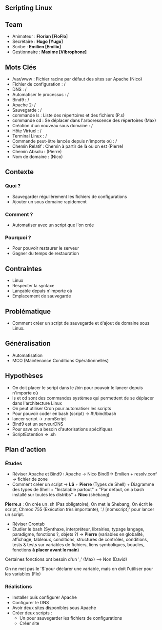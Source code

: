 **Scripting Linux**
--------------------------
## Team
   * Animateur : **Florian [FloFlo]**
   * Secrétaire : **Hugo [Yugo]**
   * Scribe : **Emilien [Emilio]**
   * Gestionnaire : **Maxime [Vibrophone]**

## Mots Clés
   * /var/www : Fichier racine par défaut des sites sur Apache (Nico)
   * Fichier de configuration : / 
   * DNS : /
   * Automatiser le processus : /
   * Bind9 : /
   * Apache 2: /
   * Sauvegarde : /
   * commande ls : Liste des répertoires et des fichiers (P.s)
   * commande cd : Se déplacer dans l'arborescence des répertoires (Max)
   * Création d'un nouveau sous domaine : /
   * Hôte Virtuel : /
   * Terminal Linux : /
   * Commande peut-être lancée depuis n'importe où : /
   * Chemin Relatif : Chemin à partir de là où on est (Pierre)
   * Chemin Absolu : (Pierre)
   * Nom de domaine : (Nico)

## Contexte

### Quoi ?
 * Sauvegarder régulièrement les fichiers de configurations
 * Ajouter un sous domaine rapidement
  
### Comment ?
  * Automatiser avec un script que l'on crée
  
### Pourquoi ?
* Pour pouvoir restaurer le serveur
* Gagner du temps de restauration

## Contraintes
   * Linux
   * Respecter la syntaxe
   * Lançable depuis n'importe où
   * Emplacement de sauvegarde 
## Problématique
   *  Comment créer un script de sauvegarde et d'ajout de domaine sous Linux.

## Généralisation
   * Automatisation
   * MCO (Maintenance Conditions Opérationnelles)

## Hypothèses
 * On doit placer le script dans le /bin pour pouvoir le lancer depuis n'importe où
 * ls et cd sont des commandes systèmes qui permettent de se déplacer dans l'architecture Linux
 * On peut utiliser Cron pour automatiser les scripts
 * Pour pouvoir coder en bash (script) -> #!/bind/bash
 * lancer script -> .nomScript
 * Bind9 est un serveurDNS
 * Pour save on a besoin d'autorisations spécifiques
 * ScriptExtention => .sh
   
## Plan d'action

### Études
  * Réviser Apache et Bind9 : Apache -> Nico
  Bind9-> Emilien + resolv.conf -> fichier de zone
  * Comment créer un script -> **LS** + **Pierre** (Types de Shell) + Diagramme des types de Shell + "Instalable partout" + "Par défaut, on a bash installé sur toutes les distribs" + **Nico** (shebang)
  
  **Pierre.s** : On crée un .sh (Pas obligatoire), On met le Shebang, On écrit le script, Chmod 755 (Exécution très importante), './ [nomscript]' pour lancer un script.
 
 
  * Réviser Crontab
  * Etudier le bash (Synthaxe, interpréteur, librairies, typage langage, paradigme, fonctions ?, objets ?) -> **Pierre** (variables en globalité, affichage, tableaux, conditions, structures de contrôles, conditions, tests & tests sur variables de fichiers, liens symboliques, boucles, fonctions **à placer avant le main**)
  
  Certaines fonctions ont besoin d'un ';' (Max) ==> Non (David)
  
  On ne met pas le '$'pour déclarer une variable, mais on doit l'utiliser pour les variables (Flo)
  
  
### Réalistions
* Installer puis configurer Apache
* Configurer le DNS
* Avoir deux sites disponibles sous Apache
* Créer deux scripts : 
	* Un pour sauvegarder les fichiers de configurations
	* Créer site



